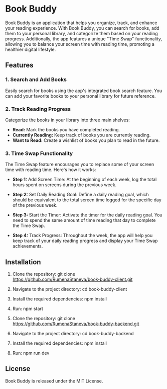 # Book Buddy

Book Buddy is an application that helps you organize, track, and enhance your reading experience. With Book Buddy, you can search for books, add them to your personal library, and categorize them based on your reading progress. Additionally, the app features a unique "Time Swap" functionality, allowing you to balance your screen time with reading time, promoting a healthier digital lifestyle.

## Features

### 1. Search and Add Books

Easily search for books using the app's integrated book search feature. You can add your favorite books to your personal library for future reference.

### 2. Track Reading Progress

Categorize the books in your library into three main shelves:

- **Read:** Mark the books you have completed reading.
- **Currently Reading:** Keep track of books you are currently reading.
- **Want to Read:** Create a wishlist of books you plan to read in the future.

### 3. Time Swap Functionality

The Time Swap feature encourages you to replace some of your screen time with reading time. Here's how it works:

- **Step 1:** Add Screen Time: At the beginning of each week, log the total hours spent on screens during the previous week.

- **Step 2:** Set Daily Reading Goal: Define a daily reading goal, which should be equivalent to the total screen time logged for the specific day of the previous week.

- **Step 3:** Start the Timer: Activate the timer for the daily reading goal. You need to spend the same amount of time reading that day to complete the Time Swap.

- **Step 4:** Track Progress: Throughout the week, the app will help you keep track of your daily reading progress and display your Time Swap achievements.

## Installation

1. Clone the repository: git clone <https://github.com/RumenaStaneva/book-buddy-client.git>
2. Navigate to the project directory: cd book-buddy-client
3. Install the required dependencies: npm install
4. Run: npm start

5. Clone the repository: git clone <https://github.com/RumenaStaneva/book-buddy-backend.git>
6. Navigate to the project directory: cd book-buddy-backend
7. Install the required dependencies: npm install
8. Run: npm run dev

## License

Book Buddy is released under the MIT License.
